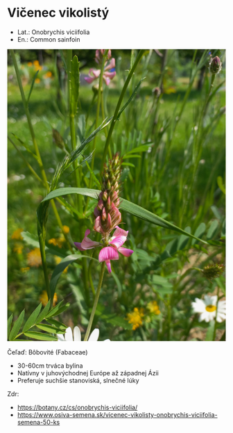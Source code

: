 # Vičenec vikolistý
- Lat.: Onobrychis viciifolia
- En.: Common sainfoin

![Vičenec vikolistý](./sainfoin.jpg "Vičenec vikolistý")

Čeľaď: Bôbovité (Fabaceae)

- 30-60cm trváca bylina
- Natívny v juhovýchodnej Európe až západnej Ázii
- Preferuje suchšie stanoviská, slnečné lúky

Zdr:
- https://botany.cz/cs/onobrychis-viciifolia/
- https://www.osiva-semena.sk/vicenec-vikolisty-onobrychis-viciifolia-semena-50-ks